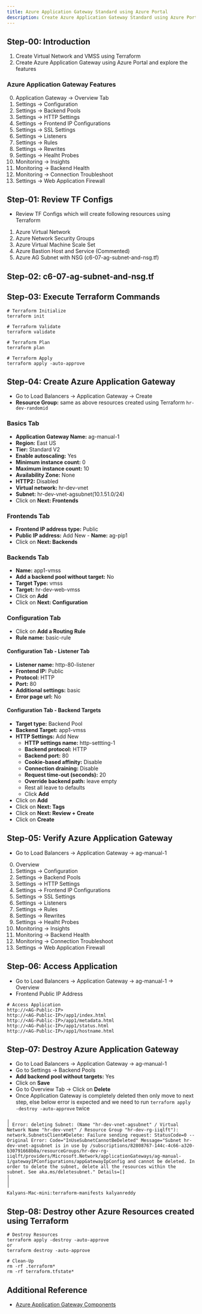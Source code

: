 ```yaml
---
title: Azure Application Gateway Standard using Azure Portal
description: Create Azure Application Gateway Standard using Azure Portal
---
```


## Step-00: Introduction
1. Create Virtual Network and VMSS using Terraform
2. Create Azure Application Gateway using Azure Portal and explore the features
### Azure Application Gateway Features
0. Application Gateway -> Overview Tab
1. Settings -> Configuration 
2. Settings -> Backend Pools
3. Settings -> HTTP Settings
4. Settings -> Frontend IP Configurations
5. Settings -> SSL Settings
6. Settings -> Listeners
7. Settings -> Rules
8. Settings -> Rewrites
9. Settings -> Healht Probes
10. Monitoring -> Insights
11. Monitoring -> Backend Health
12. Monitoring -> Connection Troubleshoot
13. Settings -> Web Application Firewall

## Step-01: Review TF Configs
- Review TF Configs which will create following resources using Terraform
1. Azure Virtual Network
2. Azure Network Security Groups
3. Azure Virtual Machine Scale Set
4. Azure Bastion Host and Service (Commented)
5. Azure AG Subnet with NSG (c6-07-ag-subnet-and-nsg.tf)

## Step-02: c6-07-ag-subnet-and-nsg.tf

## Step-03: Execute Terraform Commands
```t
# Terraform Initialize
terraform init

# Terraform Validate
terraform validate

# Terraform Plan
terraform plan

# Terraform Apply
terraform apply -auto-approve
```

## Step-04: Create Azure Application Gateway
- Go to Load Balancers -> Application Gateway -> Create
- **Resource Group:** same as above resources created using Terraform `hr-dev-randomid`
### Basics Tab
- **Application Gateway Name:** ag-manual-1
- **Region:** East US
- **Tier:** Standard V2
- **Enable autoscaling:** Yes
- **Minimum instance count:** 0
- **Maximum instance count:** 10
- **Availability Zone:** None
- **HTTP2:** Disabled
- **Virtual network:** hr-dev-vnet
- **Subnet:** hr-dev-vnet-agsubnet(10.1.51.0/24)
- Click on **Next: Frontends**
### Frontends Tab
- **Frontend IP address type:** Public
- **Public IP address:** Add New - **Name:** ag-pip1
- Click on **Next: Backends**
### Backends Tab
- **Name:** app1-vmss
- **Add a backend pool without target:** No
- **Target Type:** vmss
- **Target:** hr-dev-web-vmss
- Click on **Add**
- Click on **Next: Configuration**
### Configuration Tab
- Click on **Add a Routing Rule**
- **Rule name:** basic-rule
#### Configuration Tab - Listener Tab
- **Listener name:** http-80-listener
- **Frontend IP:** Public
- **Protocol:** HTTP
- **Port:** 80
- **Additional settings:** basic
- **Error page url:** No
#### Configuration Tab - Backend Targets
- **Target type:** Backend Pool
- **Backend Target:** app1-vmss
- **HTTP Settings:** Add New
  - **HTTP settings name:** http-settting-1
  - **Backend protocol:** HTTP
  - **Backend port:** 80
  - **Cookie-based affinity:** Disable
  - **Connection draining:** Disable
  - **Request time-out (seconds):** 20
  - **Override backend path:** leave empty
  - Rest all leave to defaults
  - Click **Add**
- Click on **Add**
- Click on **Next: Tags**
- Click on **Next: Review + Create**
- Click on **Create**

## Step-05: Verify Azure Application Gateway
- Go to Load Balancers -> Application Gateway -> ag-manual-1
0. Overview
1. Settings -> Configuration 
2. Settings -> Backend Pools
3. Settings -> HTTP Settings
4. Settings -> Frontend IP Configurations
5. Settings -> SSL Settings
6. Settings -> Listeners
7. Settings -> Rules
8. Settings -> Rewrites
9. Settings -> Healht Probes
10. Monitoring -> Insights
11. Monitoring -> Backend Health
12. Monitoring -> Connection Troubleshoot
13. Settings -> Web Application Firewall

## Step-06: Access Application
- Go to Load Balancers -> Application Gateway -> ag-manual-1 -> Overview
- Frontend Public IP Address
```t
# Access Application
http://<AG-Public-IP>
http://<AG-Public-IP>/app1/index.html
http://<AG-Public-IP>/app1/metadata.html
http://<AG-Public-IP>/app1/status.html
http://<AG-Public-IP>/app1/hostname.html
```

## Step-07: Destroy Azure Application Gateway
- Go to Load Balancers -> Application Gateway -> ag-manual-1 
- Go to Settings -> Backend Pools
- **Add backend pool without targets:** Yes
- Click on **Save**
- Go to Overview Tab -> Click on **Delete**
- Once Application Gateway is completely deleted then only move to next step, else below error is expected and we need to run `terraform apply -destroy -auto-approve` twice
```log
╷
│ Error: deleting Subnet: (Name "hr-dev-vnet-agsubnet" / Virtual Network Name "hr-dev-vnet" / Resource Group "hr-dev-rg-iiqlft"): network.SubnetsClient#Delete: Failure sending request: StatusCode=0 -- Original Error: Code="InUseSubnetCannotBeDeleted" Message="Subnet hr-dev-vnet-agsubnet is in use by /subscriptions/82808767-144c-4c66-a320-b30791668b0a/resourceGroups/hr-dev-rg-iiqlft/providers/Microsoft.Network/applicationGateways/ag-manual-1/gatewayIPConfigurations/appGatewayIpConfig and cannot be deleted. In order to delete the subnet, delete all the resources within the subnet. See aka.ms/deletesubnet." Details=[]
│ 
│ 
╵
Kalyans-Mac-mini:terraform-manifests kalyanreddy
```

## Step-08: Destroy other Azure Resources created using Terraform
```t
# Destroy Resources
terraform apply -destroy -auto-approve
or
terraform destroy -auto-approve

# Clean-Up
rm -rf .terraform*
rm -rf terraform.tfstate*
```


## Additional Reference
- [Azure Application Gateway Components](https://docs.microsoft.com/en-us/azure/application-gateway/application-gateway-components)






